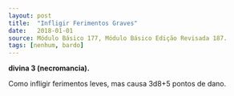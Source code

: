 ```yaml
---
layout: post
title:  "Infligir Ferimentos Graves"
date:   2018-01-01
source: Módulo Básico 177, Módulo Básico Edição Revisada 187.
tags: [nenhum, bardo]
---
```


**divina 3 (necromancia).**

Como infligir ferimentos leves, mas causa 3d8+5 pontos de dano.
